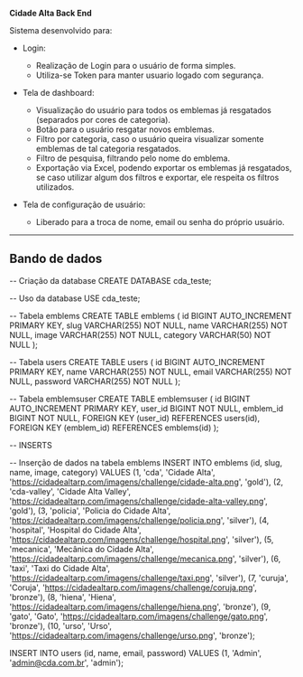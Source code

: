 **Cidade Alta Back End**

Sistema desenvolvido para:

- Login:
  - Realização de Login para o usuário de forma simples.
  - Utiliza-se Token para manter usuario logado com segurança.
    
- Tela de dashboard:
  - Visualização do usuário para todos os emblemas já resgatados (separados por cores de categoria).
  - Botão para o usuário resgatar novos emblemas.
  - Filtro por categoria, caso o usuário queira visualizar somente emblemas de tal categoria resgatados.
  - Filtro de pesquisa, filtrando pelo nome do emblema.
  - Exportação via Excel, podendo exportar os emblemas já resgatados, se caso utilizar algum dos filtros e exportar, ele respeita os filtros utilizados.
    
- Tela de configuração de usuário:
  - Liberado para a troca de nome, email ou senha do próprio usuário.
    
---

## Bando de dados

-- Criação da database
CREATE DATABASE cda_teste;

-- Uso da database
USE cda_teste;

-- Tabela emblems
CREATE TABLE emblems (
    id BIGINT AUTO_INCREMENT PRIMARY KEY,
    slug VARCHAR(255) NOT NULL,
    name VARCHAR(255) NOT NULL,
    image VARCHAR(255) NOT NULL,
    category VARCHAR(50) NOT NULL
);

-- Tabela users
CREATE TABLE users (
    id BIGINT AUTO_INCREMENT PRIMARY KEY,
    name VARCHAR(255) NOT NULL,
    email VARCHAR(255) NOT NULL,
    password VARCHAR(255) NOT NULL
);

-- Tabela emblemsuser
CREATE TABLE emblemsuser (
    id BIGINT AUTO_INCREMENT PRIMARY KEY,
    user_id BIGINT NOT NULL,
    emblem_id BIGINT NOT NULL,
    FOREIGN KEY (user_id) REFERENCES users(id),
    FOREIGN KEY (emblem_id) REFERENCES emblems(id)
);

-- INSERTS

-- Inserção de dados na tabela emblems
INSERT INTO emblems (id, slug, name, image, category) VALUES
(1, 'cda', 'Cidade Alta', 'https://cidadealtarp.com/imagens/challenge/cidade-alta.png', 'gold'),
(2, 'cda-valley', 'Cidade Alta Valley', 'https://cidadealtarp.com/imagens/challenge/cidade-alta-valley.png', 'gold'),
(3, 'policia', 'Policia do Cidade Alta', 'https://cidadealtarp.com/imagens/challenge/policia.png', 'silver'),
(4, 'hospital', 'Hospital do Cidade Alta', 'https://cidadealtarp.com/imagens/challenge/hospital.png', 'silver'),
(5, 'mecanica', 'Mecânica do Cidade Alta', 'https://cidadealtarp.com/imagens/challenge/mecanica.png', 'silver'),
(6, 'taxi', 'Taxi do Cidade Alta', 'https://cidadealtarp.com/imagens/challenge/taxi.png', 'silver'),
(7, 'curuja', 'Coruja', 'https://cidadealtarp.com/imagens/challenge/coruja.png', 'bronze'),
(8, 'hiena', 'Hiena', 'https://cidadealtarp.com/imagens/challenge/hiena.png', 'bronze'),
(9, 'gato', 'Gato', 'https://cidadealtarp.com/imagens/challenge/gato.png', 'bronze'),
(10, 'urso', 'Urso', 'https://cidadealtarp.com/imagens/challenge/urso.png', 'bronze');

INSERT INTO users (id, name, email, password) VALUES
(1, 'Admin', 'admin@cda.com.br', 'admin');

